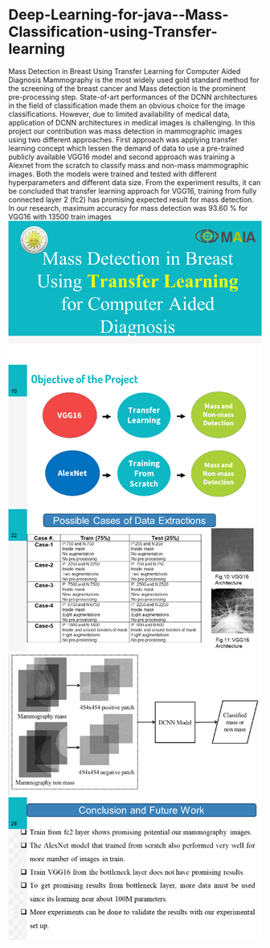 # Deep-Learning-for-java--Mass-Classification-using-Transfer-learning
Mass Detection in Breast Using Transfer Learning for Computer Aided Diagnosis
Mammography is the most widely used gold
standard method for the screening of the breast cancer and Mass
detection is the prominent pre-processing step. State-of-art
performances of the DCNN architectures in the field of
classification made them an obvious choice for the image
classifications. However, due to limited availability of medical
data, application of DCNN architectures in medical images is
challenging. In this project our contribution was mass detection in
mammographic images using two different approaches. First
approach was applying transfer learning concept which lessen the
demand of data to use a pre-trained publicly available VGG16
model and second approach was training a Alexnet from the
scratch to classify mass and non-mass mammographic images.
Both the models were trained and tested with different
hyperparameters and different data size. From the experiment
results, it can be concluded that transfer learning approach for
VGG16, training from fully connected layer 2 (fc2) has promising
expected result for mass detection. In our research, maximum
accuracy for mass detection was 93.60 % for VGG16 with 13500
train images
![Test Image 8](https://github.com/fitushar/Deep-Learning-for-java--Mass-Classification-using-Transfer-learning/blob/master/Images/Slide1.PNG)
![Test Image 8](https://github.com/fitushar/Deep-Learning-for-java--Mass-Classification-using-Transfer-learning/blob/master/Images/Slide10.PNG)
![Test Image 8](https://github.com/fitushar/Deep-Learning-for-java--Mass-Classification-using-Transfer-learning/blob/master/Images/Slide22.PNG)
![Test Image 8](https://github.com/fitushar/Deep-Learning-for-java--Mass-Classification-using-Transfer-learning/blob/master/Images/34258685_1687057948082173_8254190607560343552_n.png)
![Test Image 8](https://github.com/fitushar/Deep-Learning-for-java--Mass-Classification-using-Transfer-learning/blob/master/Images/Slide28.PNG)

